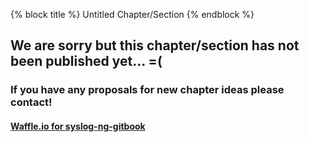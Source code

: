 {% block title %}
Untitled Chapter/Section
{% endblock %}

## We are sorry but this chapter/section has not been published yet... =(
### If you have any proposals for new chapter ideas please contact!
#### [Waffle.io for syslog-ng-gitbook](https://waffle.io/balabit/syslog-ng-gitbook)
